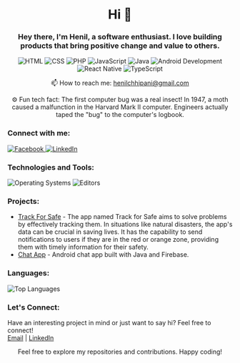 <h1 align="center">Hi 👋</h1>
<h3 align="center">Hey there, I'm Henil, a software enthusiast. I love building products that bring positive change and value to others.</h3>

<p align="center">
  <img src="https://img.shields.io/badge/-HTML-orange" alt="HTML" />
  <img src="https://img.shields.io/badge/-CSS-blue" alt="CSS" />
  <img src="https://img.shields.io/badge/-PHP-purple" alt="PHP" />
  <img src="https://img.shields.io/badge/-JavaScript-yellow" alt="JavaScript" />
  <img src="https://img.shields.io/badge/-Java-red" alt="Java" />
  <img src="https://img.shields.io/badge/-Android%20Dev-green" alt="Android Development" />
  <img src="https://img.shields.io/badge/React%20Native-%2320232a.svg?&style=for-the-badge&logo=react&logoColor=%2361DAFB" alt="React Native" />
  <img src="https://img.shields.io/badge/TypeScript-%23007ACC.svg?&style=for-the-badge&logo=typescript&logoColor=white" alt="TypeScript" />
</p>

<p align="center">
  📫 How to reach me: <a href="mailto:henilchhipani@gmail.com">henilchhipani@gmail.com</a>
</p>

<p align="center">
⚙️ Fun tech fact: The first computer bug was a real insect! In 1947, a moth caused a malfunction in the Harvard Mark II computer. Engineers actually taped the "bug" to the computer's logbook.
</p>

<h3 align="left">Connect with me:</h3>
<p align="left">
  <a href="https://www.facebook.com/hj.chhipani/">
    <img src="https://img.shields.io/badge/Facebook-%230177B5.svg?&style=for-the-badge&logo=facebook&logoColor=white" alt="Facebook" />
  </a>
  <a href="https://linkedin.com/in/henil-chhipani" target="blank">
    <img src="https://img.shields.io/badge/LinkedIn-%230077B5.svg?&style=for-the-badge&logo=linkedin&logoColor=white" alt="LinkedIn" />
  </a>
</p>

<h3 align="left">Technologies and Tools:</h3>
<p align="left">
  <img src="https://img.shields.io/badge/OS-Windows%20|%20Linux%20|%20Mac-lightgrey" alt="Operating Systems" />
  <img src="https://img.shields.io/badge/Editor-VS%20Code%20|%20Eclipse%20|%20Android%20Studio%20|%20Firebase-blue" alt="Editors" />
  <!-- Add more badges for your tools and technologies -->
</p>

<h3 align="left">Projects:</h3>
<ul>
  <li><a href="https://github.com/Henil-chhipani/Track_For_Safe">Track For Safe</a> -  The app named Track for Safe aims to solve problems by effectively tracking them. In situations like natural disasters, the app's data can be crucial in saving lives. It has the capability to send notifications to users if they are in the red or orange zone, providing them with timely information for their safety.</li> 
  
  <li><a href="https://github.com/Henil-chhipani/chatapplication">Chat App</a> - Android chat app built with Java and Firebase.</li>
  <!-- Add more projects and descriptions -->
</ul>

<h3 align="left">Languages:</h3>
<p align="left">
  <img src="https://github-readme-stats.vercel.app/api/top-langs/?username=Henil-chhipani&layout=compact&theme=dark" alt="Top Languages" />
</p>

<h3 align="left">Let's Connect:</h3>
<p align="left">
  Have an interesting project in mind or just want to say hi? Feel free to connect!
  <br>
  <a href="mailto:henilchhipani@gmail.com">Email</a> |
  <a href="https://www.linkedin.com/in/henil-chhipani">LinkedIn</a>
</p>

<p align="center">
  Feel free to explore my repositories and contributions. Happy coding!
</p>
